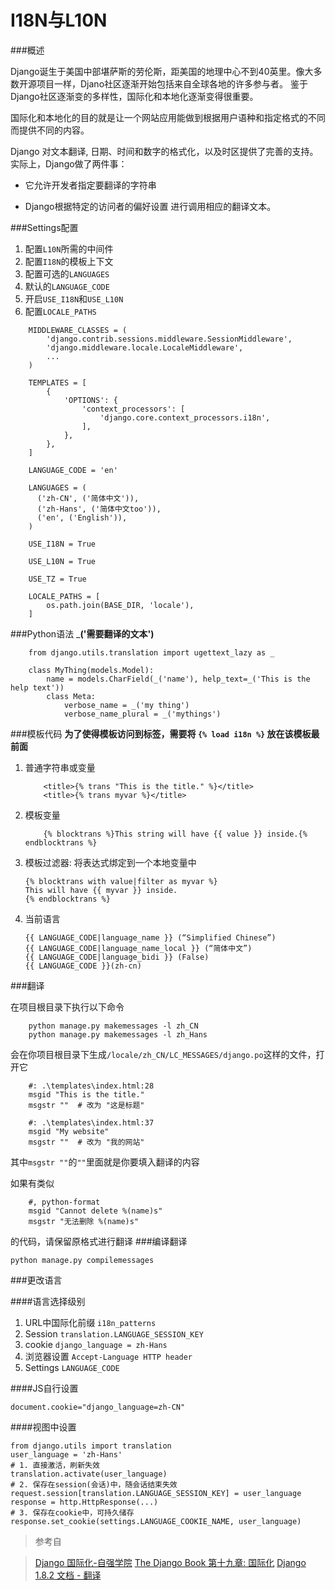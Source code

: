 I18N与L10N
===
###概述

Django诞生于美国中部堪萨斯的劳伦斯，距美国的地理中心不到40英里。像大多数开源项目一样，Djano社区逐渐开始包括来自全球各地的许多参与者。 鉴于Django社区逐渐变的多样性，国际化和本地化逐渐变得很重要。

国际化和本地化的目的就是让一个网站应用能做到根据用户语种和指定格式的不同而提供不同的内容。

Django 对文本翻译, 日期、时间和数字的格式化，以及时区提供了完善的支持。实际上，Django做了两件事：

+ 它允许开发者指定要翻译的字符串

+ Django根据特定的访问者的偏好设置 进行调用相应的翻译文本。

###Settings配置
1. 配置`L10N`所需的中间件
2. 配置`I18N`的模板上下文
3. 配置可选的`LANGUAGES`
4. 默认的`LANGUAGE_CODE`
5. 开启`USE_I18N`和`USE_L10N`
6. 配置`LOCALE_PATHS`

```
	MIDDLEWARE_CLASSES = (
        'django.contrib.sessions.middleware.SessionMiddleware',
	    'django.middleware.locale.LocaleMiddleware',
	    ...
	)

	TEMPLATES = [
	    {
	        'OPTIONS': {
	            'context_processors': [
	                'django.core.context_processors.i18n',
	            ],
	        },
	    },
	]

	LANGUAGE_CODE = 'en'

	LANGUAGES = (
	  ('zh-CN', ('简体中文')),
	  ('zh-Hans', ('简体中文too')),
	  ('en', ('English')),
	)

	USE_I18N = True

	USE_L10N = True

	USE_TZ = True

	LOCALE_PATHS = [
	    os.path.join(BASE_DIR, 'locale'),
	]
```
###Python语法
___('需要翻译的文本')__

```
	from django.utils.translation import ugettext_lazy as _

	class MyThing(models.Model):
	    name = models.CharField(_('name'), help_text=_('This is the help text'))
	    class Meta:
	        verbose_name = _('my thing')
	        verbose_name_plural = _('mythings')
```

###模板代码
__为了使得模板访问到标签，需要将  `{% load i18n %}` 放在该模板最前面__

1. 普通字符串或变量

	```
		<title>{% trans "This is the title." %}</title>
		<title>{% trans myvar %}</title>
	```
2. 模板变量

	```
		{% blocktrans %}This string will have {{ value }} inside.{% endblocktrans %}
	```
3. 模板过滤器: 将表达式绑定到一个本地变量中
	```
	{% blocktrans with value|filter as myvar %}
	This will have {{ myvar }} inside.
	{% endblocktrans %}
	```
4. 当前语言
	```
	{{ LANGUAGE_CODE|language_name }} (“Simplified Chinese”)
	{{ LANGUAGE_CODE|language_name_local }} (“简体中文”)
	{{ LANGUAGE_CODE|language_bidi }} (False)
	{{ LANGUAGE_CODE }}(zh-cn)
	```

###翻译

在项目根目录下执行以下命令

```
	python manage.py makemessages -l zh_CN
	python manage.py makemessages -l zh_Hans
```
会在你项目根目录下生成`/locale/zh_CN/LC_MESSAGES/django.po`这样的文件，打开它

```
	#: .\templates\index.html:28
	msgid "This is the title."
	msgstr ""  # 改为 "这是标题"

	#: .\templates\index.html:37
	msgid "My website"
	msgstr ""  # 改为 "我的网站"
```
其中`msgstr ""`的`""`里面就是你要填入翻译的内容

如果有类似
```
	#, python-format
	msgid "Cannot delete %(name)s"
	msgstr "无法删除 %(name)s"
```
的代码，请保留原格式进行翻译
###编译翻译

	python manage.py compilemessages

###更改语言

####语言选择级别

1. URL中国际化前缀 `i18n_patterns`
2. Session `translation.LANGUAGE_SESSION_KEY`
3. cookie `django_language = zh-Hans`
4. 浏览器设置 `Accept-Language HTTP header`
5. Settings `LANGUAGE_CODE`

####JS自行设置

	document.cookie="django_language=zh-CN"

####视图中设置

	from django.utils import translation
	user_language = 'zh-Hans'
	# 1. 直接激活，刷新失效
	translation.activate(user_language)
	# 2. 保存在session(会话)中，随会话结束失效
	request.session[translation.LANGUAGE_SESSION_KEY] = user_language
	response = http.HttpResponse(...)
	# 3. 保存在cookie中，可持久储存
	response.set_cookie(settings.LANGUAGE_COOKIE_NAME, user_language)

>参考自

>[Django 国际化-自强学院](http://www.ziqiangxuetang.com/django/django-internationalization.html)
>[The Django Book 第十九章: 国际化](http://djangobook.py3k.cn/2.0/chapter19/)
>[Django 1.8.2 文档 - 翻译](http://python.usyiyi.cn/django/topics/i18n/translation.html)
